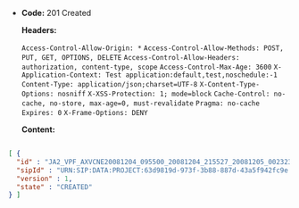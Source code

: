 * **Code:** 201 Created

  **Headers:**

  `Access-Control-Allow-Origin: *`
  `Access-Control-Allow-Methods: POST, PUT, GET, OPTIONS, DELETE`
  `Access-Control-Allow-Headers: authorization, content-type, scope`
  `Access-Control-Max-Age: 3600`
  `X-Application-Context: Test application:default,test,noschedule:-1`
  `Content-Type: application/json;charset=UTF-8`
  `X-Content-Type-Options: nosniff`
  `X-XSS-Protection: 1; mode=block`
  `Cache-Control: no-cache, no-store, max-age=0, must-revalidate`
  `Pragma: no-cache`
  `Expires: 0`
  `X-Frame-Options: DENY`

  **Content:**

```json

[ {
  "id" : "JA2_VPF_AXVCNE20081204_095500_20081204_215527_20081205_002323",
  "sipId" : "URN:SIP:DATA:PROJECT:63d9819d-973f-3b88-887d-43a5f942fc9e:V1",
  "version" : 1,
  "state" : "CREATED"
} ]
```
